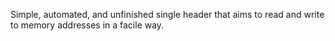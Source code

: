 Simple, automated, and unfinished single header that aims to read and write to memory addresses in a facile way.
